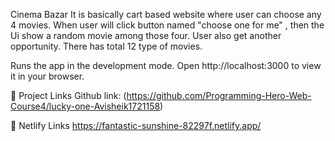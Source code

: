 Cinema Bazar
It is basically cart based website where user can choose any 4 movies. When user will click button named "choose one for me" , then the Ui show a random movie among those four. User also get another opportunity. There has total 12 type of movies.

Runs the app in the development mode. Open http://localhost:3000 to view it in your browser.

🔗 Project Links
Github link: (https://github.com/Programming-Hero-Web-Course4/lucky-one-Avisheik1721158)

🔗 Netlify Links
https://fantastic-sunshine-82297f.netlify.app/